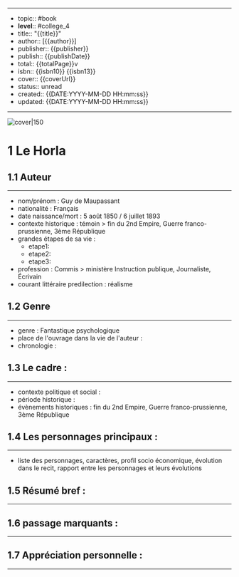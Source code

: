 
---

- topic:: #book
- **level**:: #college_4
- title:: "{{title}}"
- author:: [{{author}}]
- publisher:: {{publisher}}
- publish:: {{publishDate}}
- total:: {{totalPage}}v
- isbn:: {{isbn10}} {{isbn13}}
- cover:: {{coverUrl}}
- status:: unread
- created:: {{DATE:YYYY-MM-DD HH:mm:ss}}
- updated: {{DATE:YYYY-MM-DD HH:mm:ss}}

---

![cover|150]({{coverUrl}})

# 1 Le Horla

## 1.1	Auteur
---

- nom/prénom : Guy de Maupassant
- nationalité : Français
- date naissance/mort : 5 août 1850 / 6 juillet 1893
- contexte historique : témoin > fin du  2nd Empire, Guerre franco-prussienne, 3ème République
- grandes étapes de sa vie :
	- etape1:
	- etape2:
	- etape3:
- profession :  Commis > ministère Instruction publique, Journaliste, Écrivain
- courant littéraire predilection : réalisme

## 1.2	Genre 
---

- genre : Fantastique psychologique
- place de l'ouvrage dans la vie de l'auteur : 
- chronologie : 

## 1.3	Le cadre :
---

- contexte politique et social :
- période historique :
- évènements historiques : fin du 2nd Empire, Guerre franco-prussienne, 3ème République


## 1.4	Les personnages principaux :
---


- liste des personnages, caractères, profil socio économique, évolution dans le recit, rapport entre les personnages et leurs évolutions



## 1.5	Résumé bref :
---



## 1.6	passage marquants :
---




## 1.7	Appréciation personnelle :
---

